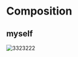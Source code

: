 # Composition
## myself

![3323222](https://user-images.githubusercontent.com/99674700/178127678-e8a69b39-0b90-4dde-a7f1-c270125d83dc.JPG)



